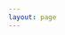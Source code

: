 ```yaml
---
layout: page
---
```

<script setup>
import {
  VPTeamPage,
  VPTeamPageTitle,
  VPTeamMembers
} from 'vitepress/theme'

const members = [
  {
    avatar: '/daomasonslogo250.jpg',
    name: 'DAO Masons',
    title: 'Bespoke Web3 Solutions',
    links: [
      { icon: 'github', link: 'https://github.com/daomasons' },
      { icon: 'x', link: 'https://twitter.com/daomasons' },
      { icon: 'discord', link: 'https://discord.gg/QNGH4Uxa8A'}
    ]
  },
  {
    avatar: '/boiler.png',
    name: 'Chris (boiler)',
    title: 'Project Manager',
    links: [
      { icon: 'github', link: 'https://github.com/boilerrat' },
      { icon: 'x', link: 'https://twitter.com/boilerrat' }
    ]
  },
  {
    avatar: '/jord.png',
    name: 'Jord',
    title: 'Lead Engineer',
    links: [
      { icon: 'github', link: 'https://github.com/jordanlesich' },
      { icon: 'x', link: 'https://twitter.com/JordanLesich' }
    ]
  },
  {
    avatar: '/ui.png',
    name: 'Matt (UI269)',
    title: 'Product Manager',
    links: [
      { icon: 'github', link: 'https://github.com/UI369' },
      { icon: 'x', link: 'https://twitter.com/UI_369' }
    ]
  },      
]
</script>

<VPTeamPage>
  <VPTeamPageTitle>
    <template #title>
      Our Team
    </template>
    <template #lead>
      Meet DAO Masons, the DAO that developed Grant Ships!
    </template>
  </VPTeamPageTitle>
  <VPTeamMembers
    :members="members"
  />
</VPTeamPage>
